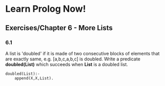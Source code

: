 <link href="http://kevinburke.bitbucket.org/markdowncss/markdown.css" rel="stylesheet"></link>

Learn Prolog Now!
=================

Exercises/Chapter 6 - More Lists
--------------------------------

### 6.1 ###

A list is 'doubled' if it is made of two consecutive blocks of elements that are exactly same,
e.g. [a,b,c,a,b,c] is doubled. Write a predicate __doubled(List)__ which succeeds when __List__
is a doubled list.

    doubled(List):-
        append(X,X,List).

